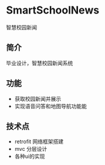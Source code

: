 # SmartSchoolNews
智慧校园新闻

## 简介

毕业设计，智慧校园新闻系统

## 功能

- 获取校园新闻并展示
- 实现语音问答和地图导航功能能

## 技术点

- retrofit 网络框架搭建
- mvc 分层设计
- 各种ui的实现

